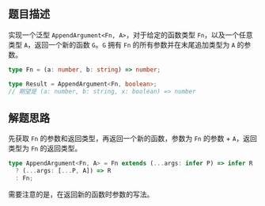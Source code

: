 ## 题目描述

实现一个泛型 `AppendArgument<Fn, A>`，对于给定的函数类型 `Fn`，以及一个任意类型 `A`，返回一个新的函数 `G`。`G` 拥有 `Fn` 的所有参数并在末尾追加类型为 `A` 的参数。

```typescript
type Fn = (a: number, b: string) => number;

type Result = AppendArgument<Fn, boolean>;
// 期望是 (a: number, b: string, x: boolean) => number
```

## 解题思路

先获取 `Fn` 的参数和返回类型，再返回一个新的函数，参数为 `Fn` 的参数 + `A`，返回类型为 `Fn` 的返回类型。

```ts
type AppendArgument<Fn, A> = Fn extends (...args: infer P) => infer R
  ? (...args: [...P, A]) => R
  : Fn;
```

需要注意的是，在返回新的函数时参数的写法。

